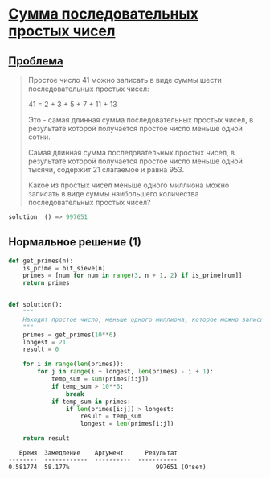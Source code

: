 # [Сумма последовательных простых чисел](TODO)
                   
## [Проблема](https://euler.jakumo.org/problems/view/50.html)

>Простое число 41 можно записать в виде суммы шести последовательных простых чисел:
>
>41 = 2 + 3 + 5 + 7 + 11 + 13
>
>Это - самая длинная сумма последовательных простых чисел, в результате которой получается простое число меньше одной сотни.
>
>Самая длинная сумма последовательных простых чисел, в результате которой получается простое число меньше одной тысячи, содержит 21 слагаемое и равна 953.
>
>Какое из простых чисел меньше одного миллиона можно записать в виде суммы наибольшего количества последовательных простых чисел?


``` python
solution  () => 997651
```

## Нормальное решение (1)

```python
def get_primes(n):
    is_prime = bit_sieve(n)
    primes = [num for num in range(3, n + 1, 2) if is_prime[num]]
    return primes


def solution():
    """
    Находит простое число, меньше одного миллиона, которое можно записать в виде суммы наибольшего количества последовательных простых чисел.
    """
    primes = get_primes(10**6)
    longest = 21
    result = 0

    for i in range(len(primes)):
        for j in range(i + longest, len(primes) - i + 1):
            temp_sum = sum(primes[i:j])
            if temp_sum > 10**6:
                break
            if temp_sum in primes:
                if len(primes[i:j]) > longest:
                    result = temp_sum
                    longest = len(primes[i:j])

    return result
```
```text
   Время  Замедление    Аргумент      Результат
--------  ------------  ----------  -----------
0.581774  58.177%                        997651 (Ответ)
```

